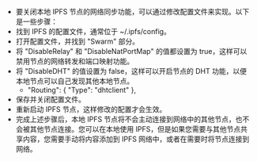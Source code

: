 - 要关闭本地 IPFS 节点的网络同步功能，可以通过修改配置文件来实现。以下是一些步骤：
- 找到 IPFS 的配置文件，通常位于 ~/.ipfs/config。
- 打开配置文件，并找到 "Swarm" 部分。
- 将 "DisableRelay" 和 "DisableNatPortMap" 的值都设置为 true，这样可以禁用节点的网络转发和端口映射功能。
- 将 "DisableDHT" 的值设置为 false，这样可以开启节点的 DHT 功能，以便本地节点可以自己发现其他本地节点。
	- "Routing": {
	  		"Type": "dhtclient"
	  	},
- 保存并关闭配置文件。
- 重新启动 IPFS 节点，这样修改的配置才会生效。
- 完成上述步骤后，本地 IPFS 节点将不会主动连接到网络中的其他节点，也不会被其他节点连接。您可以在本地使用 IPFS，但是如果您需要与其他节点共享内容，您需要手动将内容添加到 IPFS 网络中，或者在需要时将节点连接到网络。